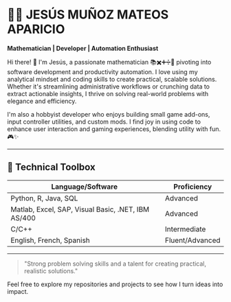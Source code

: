 # 👨‍💻 JESÚS MUÑOZ MATEOS APARICIO

**Mathematician | Developer | Automation Enthusiast**

Hi there! 👋 I'm Jesús, a passionate mathematician 📚✖️➕➗🔢 pivoting into software development and productivity automation. I love using my analytical mindset and coding skills to create practical, scalable solutions. Whether it's streamlining administrative workflows or crunching data to extract actionable insights, I thrive on solving real-world problems with elegance and efficiency. 

I'm also a hobbyist developer who enjoys building small game add-ons, input controller utilities, and custom mods. I find joy in using code to enhance user interaction and gaming experiences, blending utility with fun. 🎮✨

---

## 🧠 Technical Toolbox

| Language/Software | Proficiency |
|-------------------|-------------|
| Python, R, Java, SQL | Advanced |
| Matlab, Excel, SAP, Visual Basic, .NET, IBM AS/400 | Advanced |
| C/C++ | Intermediate |
| English, French, Spanish | Fluent/Advanced |

---

> "Strong problem solving skills and a talent for creating practical, realistic solutions."

Feel free to explore my repositories and projects to see how I turn ideas into impact.
